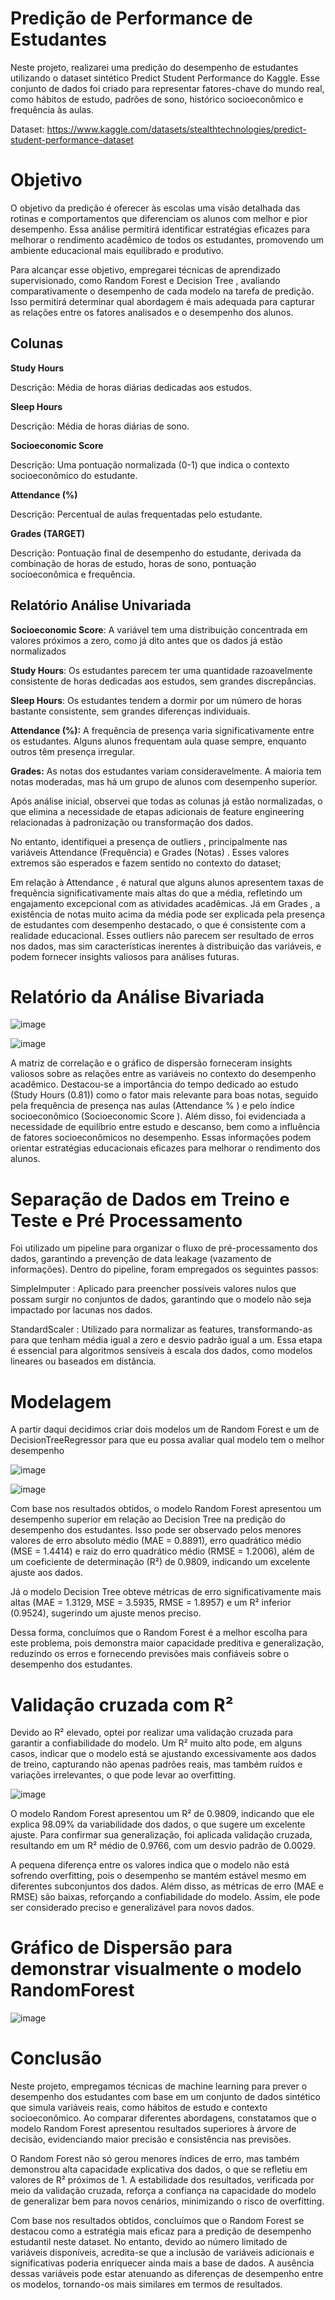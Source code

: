 # Predição de Performance de Estudantes

Neste projeto, realizarei uma predição do desempenho de estudantes utilizando o dataset sintético Predict Student Performance do Kaggle. Esse conjunto de dados foi criado para representar fatores-chave do mundo real, como hábitos de estudo, padrões de sono, histórico socioeconômico e frequência às aulas.

Dataset: https://www.kaggle.com/datasets/stealthtechnologies/predict-student-performance-dataset

# Objetivo

O objetivo da predição é oferecer às escolas uma visão detalhada das rotinas e comportamentos que diferenciam os alunos com melhor e pior desempenho. Essa análise permitirá identificar estratégias eficazes para melhorar o rendimento acadêmico de todos os estudantes, promovendo um ambiente educacional mais equilibrado e produtivo.

Para alcançar esse objetivo, empregarei técnicas de aprendizado supervisionado, como Random Forest e Decision Tree , avaliando comparativamente o desempenho de cada modelo na tarefa de predição. Isso permitirá determinar qual abordagem é mais adequada para capturar as relações entre os fatores analisados e o desempenho dos alunos.

## Colunas

**Study Hours**

Descrição: Média de horas diárias dedicadas aos estudos.

**Sleep Hours**

Descrição: Média de horas diárias de sono.

**Socioeconomic Score**

Descrição: Uma pontuação normalizada (0-1) que indica o contexto socioeconômico do estudante.

**Attendance (%)**

Descrição: Percentual de aulas frequentadas pelo estudante.

**Grades (TARGET)**

Descrição: Pontuação final de desempenho do estudante, derivada da combinação de horas de estudo, horas de sono, pontuação socioeconômica e frequência.

## Relatório Análise Univariada

**Socioeconomic Score**: A variável tem uma distribuição concentrada em valores próximos a zero, como já dito antes que os dados já estão normalizados

**Study Hours**: Os estudantes parecem ter uma quantidade razoavelmente consistente de horas dedicadas aos estudos, sem grandes discrepâncias.

**Sleep Hours**: Os estudantes tendem a dormir por um número de horas bastante consistente, sem grandes diferenças individuais.

**Attendance (%):** A frequência de presença varia significativamente entre os estudantes. Alguns alunos frequentam aula quase sempre, enquanto outros têm presença irregular.

**Grades:** As notas dos estudantes variam consideravelmente. A maioria tem notas moderadas, mas há um grupo de alunos com desempenho superior.

Após análise inicial, observei que todas as colunas já estão normalizadas, o que elimina a necessidade de etapas adicionais de feature engineering relacionadas à padronização ou transformação dos dados.

No entanto, identifiquei a presença de outliers , principalmente nas variáveis Attendance (Frequência) e Grades (Notas) . Esses valores extremos são esperados e fazem sentido no contexto do dataset;

Em relação à Attendance , é natural que alguns alunos apresentem taxas de frequência significativamente mais altas do que a média, refletindo um engajamento excepcional com as atividades acadêmicas.
Já em Grades , a existência de notas muito acima da média pode ser explicada pela presença de estudantes com desempenho destacado, o que é consistente com a realidade educacional.
Esses outliers não parecem ser resultado de erros nos dados, mas sim características inerentes à distribuição das variáveis, e podem fornecer insights valiosos para análises futuras.

# Relatório da Análise Bivariada

![image](https://github.com/user-attachments/assets/10fb9984-0b9e-4ad4-ad12-d79945135359)

![image](https://github.com/user-attachments/assets/ed673442-2b09-475d-ac0a-0111570a0b5b)

A matriz de correlação e o gráfico de dispersão forneceram insights valiosos sobre as relações entre as variáveis no contexto do desempenho acadêmico. Destacou-se a importância do tempo dedicado ao estudo (Study Hours (0.81)) como o fator mais relevante para boas notas, seguido pela frequência de presença nas aulas (Attendance % ) e pelo índice socioeconômico (Socioeconomic Score ). Além disso, foi evidenciada a necessidade de equilíbrio entre estudo e descanso, bem como a influência de fatores socioeconômicos no desempenho. Essas informações podem orientar estratégias educacionais eficazes para melhorar o rendimento dos alunos.

# Separação de Dados em Treino e Teste e Pré Processamento

Foi utilizado um pipeline para organizar o fluxo de pré-processamento dos dados, garantindo a prevenção de data leakage (vazamento de informações). Dentro do pipeline, foram empregados os seguintes passos:

SimpleImputer : Aplicado para preencher possíveis valores nulos que possam surgir no conjuntos de dados, garantindo que o modelo não seja impactado por lacunas nos dados.

StandardScaler : Utilizado para normalizar as features, transformando-as para que tenham média igual a zero e desvio padrão igual a um. Essa etapa é essencial para algoritmos sensíveis à escala dos dados, como modelos lineares ou baseados em distância.

# Modelagem

A partir daqui decidimos criar dois modelos um de Random Forest e um de DecisionTreeRegressor para que eu possa avaliar qual modelo tem o melhor desempenho

![image](https://github.com/user-attachments/assets/586a47be-4f2c-4a1b-b4b1-6d3d5d0c69eb)

![image](https://github.com/user-attachments/assets/e34f9f12-8e27-40aa-b0f3-7d7ee80735b4)

Com base nos resultados obtidos, o modelo Random Forest apresentou um desempenho superior em relação ao Decision Tree na predição do desempenho dos estudantes. Isso pode ser observado pelos menores valores de erro absoluto médio (MAE = 0.8891), erro quadrático médio (MSE = 1.4414) e raiz do erro quadrático médio (RMSE = 1.2006), além de um coeficiente de determinação (R²) de 0.9809, indicando um excelente ajuste aos dados.

Já o modelo Decision Tree obteve métricas de erro significativamente mais altas (MAE = 1.3129, MSE = 3.5935, RMSE = 1.8957) e um R² inferior (0.9524), sugerindo um ajuste menos preciso.

Dessa forma, concluímos que o Random Forest é a melhor escolha para este problema, pois demonstra maior capacidade preditiva e generalização, reduzindo os erros e fornecendo previsões mais confiáveis sobre o desempenho dos estudantes.

# Validação cruzada com R²

Devido ao R² elevado, optei por realizar uma validação cruzada para garantir a confiabilidade do modelo. Um R² muito alto pode, em alguns casos, indicar que o modelo está se ajustando excessivamente aos dados de treino, capturando não apenas padrões reais, mas também ruídos e variações irrelevantes, o que pode levar ao overfitting.

![image](https://github.com/user-attachments/assets/3ece56a9-716e-44ac-97fd-146120ba8d39)

O modelo Random Forest apresentou um R² de 0.9809, indicando que ele explica 98.09% da variabilidade dos dados, o que sugere um excelente ajuste. Para confirmar sua generalização, foi aplicada validação cruzada, resultando em um R² médio de 0.9766, com um desvio padrão de 0.0029.

A pequena diferença entre os valores indica que o modelo não está sofrendo overfitting, pois o desempenho se mantém estável mesmo em diferentes subconjuntos dos dados. Além disso, as métricas de erro (MAE e RMSE) são baixas, reforçando a confiabilidade do modelo. Assim, ele pode ser considerado preciso e generalizável para novos dados.

# Gráfico de Dispersão para demonstrar visualmente o modelo RandomForest

![image](https://github.com/user-attachments/assets/7c82f3a7-2b96-40f2-ab46-f2775fb36b3e)

# Conclusão 

Neste projeto, empregamos técnicas de machine learning para prever o desempenho dos estudantes com base em um conjunto de dados sintético que simula variáveis reais, como hábitos de estudo e contexto socioeconômico. Ao comparar diferentes abordagens, constatamos que o modelo Random Forest apresentou resultados superiores à árvore de decisão, evidenciando maior precisão e consistência nas previsões.

O Random Forest não só gerou menores índices de erro, mas também demonstrou alta capacidade explicativa dos dados, o que se refletiu em valores de R² próximos de 1. A estabilidade dos resultados, verificada por meio da validação cruzada, reforça a confiança na capacidade do modelo de generalizar bem para novos cenários, minimizando o risco de overfitting.

Com base nos resultados obtidos, concluímos que o Random Forest se destacou como a estratégia mais eficaz para a predição de desempenho estudantil neste dataset. No entanto, devido ao número limitado de variáveis disponíveis, acredita-se que a inclusão de variáveis adicionais e significativas poderia enriquecer ainda mais a base de dados. A ausência dessas variáveis pode estar atenuando as diferenças de desempenho entre os modelos, tornando-os mais similares em termos de resultados.


